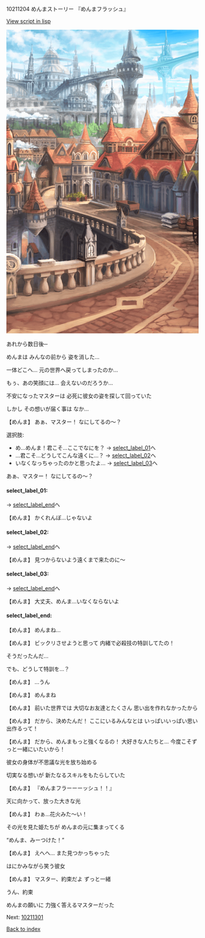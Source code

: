 10211204 めんまストーリー 『めんまフラッシュ』

[View script in lisp](../scripts/10211204.txt)

![town.png](../images/backgrounds/town.png)

あれから数日後─

めんまは
みんなの前から
姿を消した…

一体どこへ…
元の世界へ戻ってしまったのか…

もぅ、あの笑顔には…
会えないのだろうか…

不安になったマスターは
必死に彼女の姿を探して回っていた

しかし
その想いが届く事は
なか…

【めんま】
あぁ、マスター！
なにしてるの～？

選択肢:
- め…めんま！君こそ…ここでなにを？ → [select_label_01](#select_label_01)へ
- …君こそ…どうしてこんな遠くに…？ → [select_label_02](#select_label_02)へ
- いなくなっちゃったのかと思ったよ… → [select_label_03](#select_label_03)へ

あぁ、マスター！
なにしてるの～？

#### select_label_01:
 → [select_label_end](#select_label_end)へ

【めんま】
かくれんぼ…じゃないよ

#### select_label_02:
 → [select_label_end](#select_label_end)へ

【めんま】
見つからないよう遠くまで来たのに～

#### select_label_03:
 → [select_label_end](#select_label_end)へ

【めんま】
大丈夫、めんま…いなくならないよ

#### select_label_end:

【めんま】
めんまね…

【めんま】
ビックリさせようと思って
内緒で必殺技の特訓してたの！

そうだったんだ…

でも、どうして特訓を…？

【めんま】
…うん

【めんま】
めんまね

【めんま】
前いた世界では
大切なお友達とたくさん
思い出を作れなかったから

【めんま】
だから、決めたんだ！
ここにいるみんなとは
いっぱいいっぱい思い出作るって！

【めんま】
だから、めんまもっと強くなるの！
大好きな人たちと…
今度こそずっと一緒にいたいから！

彼女の身体が不思議な光を放ち始める

切実なる想いが
新たなるスキルをもたらしていた

【めんま】
『めんまフラーーーッシュ！！』

天に向かって、放った大きな光

【めんま】
わぁ…花火みた～い！

その光を見た姫たちが
めんまの元に集まってくる

“めんま、みーつけた！”

【めんま】
えへへ…
また見つかっちゃった

はにかみながら笑う彼女

【めんま】
マスター、約束だよ
ずっと一緒

うん、約束

めんまの願いに
力強く答えるマスターだった


Next: [10211301](10211301.md)

[Back to index](index.md)
